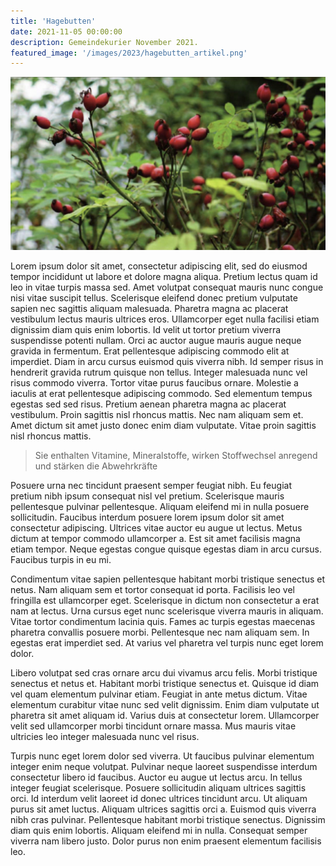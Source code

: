 ```yaml
---
title: 'Hagebutten'
date: 2021-11-05 00:00:00
description: Gemeindekurier November 2021.
featured_image: '/images/2023/hagebutten_artikel.png'
---
```


![](/images/2023/hagebutten_artikel.png)

Lorem ipsum dolor sit amet, consectetur adipiscing elit, sed do eiusmod tempor incididunt ut labore et dolore magna aliqua. Pretium lectus quam id leo in vitae turpis massa sed. Amet volutpat consequat mauris nunc congue nisi vitae suscipit tellus. Scelerisque eleifend donec pretium vulputate sapien nec sagittis aliquam malesuada. Pharetra magna ac placerat vestibulum lectus mauris ultrices eros. Ullamcorper eget nulla facilisi etiam dignissim diam quis enim lobortis. Id velit ut tortor pretium viverra suspendisse potenti nullam. Orci ac auctor augue mauris augue neque gravida in fermentum. Erat pellentesque adipiscing commodo elit at imperdiet. Diam in arcu cursus euismod quis viverra nibh. Id semper risus in hendrerit gravida rutrum quisque non tellus. Integer malesuada nunc vel risus commodo viverra. Tortor vitae purus faucibus ornare. Molestie a iaculis at erat pellentesque adipiscing commodo. Sed elementum tempus egestas sed sed risus. Pretium aenean pharetra magna ac placerat vestibulum. Proin sagittis nisl rhoncus mattis. Nec nam aliquam sem et. Amet dictum sit amet justo donec enim diam vulputate. Vitae proin sagittis nisl rhoncus mattis.

> Sie enthalten Vitamine, Mineralstoffe, wirken Stoffwechsel anregend und stärken die Abwehrkräfte

Posuere urna nec tincidunt praesent semper feugiat nibh. Eu feugiat pretium nibh ipsum consequat nisl vel pretium. Scelerisque mauris pellentesque pulvinar pellentesque. Aliquam eleifend mi in nulla posuere sollicitudin. Faucibus interdum posuere lorem ipsum dolor sit amet consectetur adipiscing. Ultrices vitae auctor eu augue ut lectus. Metus dictum at tempor commodo ullamcorper a. Est sit amet facilisis magna etiam tempor. Neque egestas congue quisque egestas diam in arcu cursus. Faucibus turpis in eu mi.

Condimentum vitae sapien pellentesque habitant morbi tristique senectus et netus. Nam aliquam sem et tortor consequat id porta. Facilisis leo vel fringilla est ullamcorper eget. Scelerisque in dictum non consectetur a erat nam at lectus. Urna cursus eget nunc scelerisque viverra mauris in aliquam. Vitae tortor condimentum lacinia quis. Fames ac turpis egestas maecenas pharetra convallis posuere morbi. Pellentesque nec nam aliquam sem. In egestas erat imperdiet sed. At varius vel pharetra vel turpis nunc eget lorem dolor.

Libero volutpat sed cras ornare arcu dui vivamus arcu felis. Morbi tristique senectus et netus et. Habitant morbi tristique senectus et. Quisque id diam vel quam elementum pulvinar etiam. Feugiat in ante metus dictum. Vitae elementum curabitur vitae nunc sed velit dignissim. Enim diam vulputate ut pharetra sit amet aliquam id. Varius duis at consectetur lorem. Ullamcorper velit sed ullamcorper morbi tincidunt ornare massa. Mus mauris vitae ultricies leo integer malesuada nunc vel risus.

Turpis nunc eget lorem dolor sed viverra. Ut faucibus pulvinar elementum integer enim neque volutpat. Pulvinar neque laoreet suspendisse interdum consectetur libero id faucibus. Auctor eu augue ut lectus arcu. In tellus integer feugiat scelerisque. Posuere sollicitudin aliquam ultrices sagittis orci. Id interdum velit laoreet id donec ultrices tincidunt arcu. Ut aliquam purus sit amet luctus. Aliquam ultrices sagittis orci a. Euismod quis viverra nibh cras pulvinar. Pellentesque habitant morbi tristique senectus. Dignissim diam quis enim lobortis. Aliquam eleifend mi in nulla. Consequat semper viverra nam libero justo. Dolor purus non enim praesent elementum facilisis leo.
